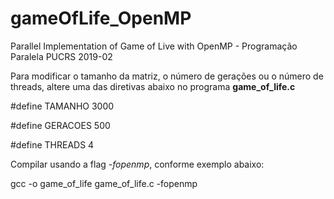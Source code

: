 # gameOfLife_OpenMP
Parallel Implementation of Game of Live with OpenMP - Programação Paralela PUCRS 2019-02

Para modificar o tamanho da matriz, o número de gerações ou o número de threads, altere uma das diretivas abaixo no programa **game_of_life.c**

#define TAMANHO 3000

#define GERACOES 500

#define THREADS 4

Compilar usando a flag *-fopenmp*, conforme exemplo abaixo:

gcc -o game_of_life game_of_life.c -fopenmp
